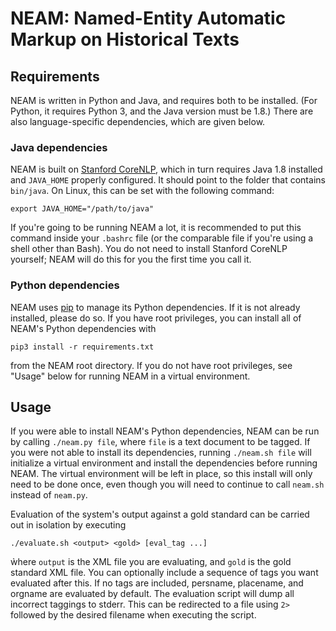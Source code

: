 # NEAM: Named-Entity Automatic Markup on Historical Texts

## Requirements
NEAM is written in Python and Java, and requires both to be installed. (For Python, it requires
Python 3, and the Java version must be 1.8.) There are also language-specific dependencies,
which are given below.

### Java dependencies
NEAM is built on [Stanford CoreNLP](https://stanfordnlp.github.io/CoreNLP/download.html), which
in turn requires Java 1.8 installed and `JAVA_HOME` properly configured. It should point to the
folder that contains `bin/java`. On Linux, this can be set with the following command:

`export JAVA_HOME="/path/to/java"`

If you're going to be running NEAM a lot, it is recommended to put this command inside your
`.bashrc` file (or the comparable file if you're using a shell other than Bash). You do not
need to install Stanford CoreNLP yourself; NEAM will do this for you the first time you call
it.

### Python dependencies
NEAM uses [pip](https://pypi.python.org/pypi/pip) to manage its Python dependencies. If it is
not already installed, please do so. If you have root privileges, you can install all of NEAM's
Python dependencies with

`pip3 install -r requirements.txt`

from the NEAM root directory. If you do not have root privileges, see "Usage" below for
running NEAM in a virtual environment.

## Usage
If you were able to install NEAM's Python dependencies, NEAM can be run by calling
`./neam.py file`, where `file` is a text document to be tagged. If you were not able to install
its dependencies, running `./neam.sh file` will initialize a virtual environment and install the
dependencies before running NEAM. The virtual environment will be left in place, so this install
will only need to be done once, even though you will need to continue to call `neam.sh` instead
of `neam.py`.

Evaluation of the system's output against a gold standard can be carried out in isolation by 
executing

`./evaluate.sh <output> <gold> [eval_tag ...]`

ẁhere `output` is the XML file you are evaluating, and `gold` is the gold standard XML file. You 
can optionally include a sequence of tags you want evaluated after this. If no tags are included, 
persname, placename, and orgname are evaluated by default. The evaluation script will dump all incorrect taggings to stderr. This can be redirected to a file using `2>` followed by the desired filename when executing the script.
